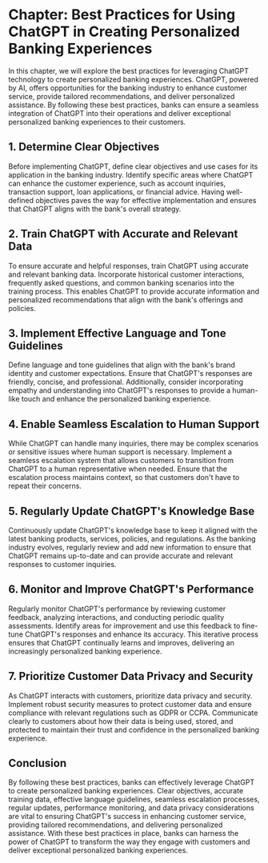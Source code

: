 Chapter: Best Practices for Using ChatGPT in Creating Personalized Banking Experiences
======================================================================================

In this chapter, we will explore the best practices for leveraging ChatGPT technology to create personalized banking experiences. ChatGPT, powered by AI, offers opportunities for the banking industry to enhance customer service, provide tailored recommendations, and deliver personalized assistance. By following these best practices, banks can ensure a seamless integration of ChatGPT into their operations and deliver exceptional personalized banking experiences to their customers.

**1. Determine Clear Objectives**
---------------------------------

Before implementing ChatGPT, define clear objectives and use cases for its application in the banking industry. Identify specific areas where ChatGPT can enhance the customer experience, such as account inquiries, transaction support, loan applications, or financial advice. Having well-defined objectives paves the way for effective implementation and ensures that ChatGPT aligns with the bank's overall strategy.

**2. Train ChatGPT with Accurate and Relevant Data**
----------------------------------------------------

To ensure accurate and helpful responses, train ChatGPT using accurate and relevant banking data. Incorporate historical customer interactions, frequently asked questions, and common banking scenarios into the training process. This enables ChatGPT to provide accurate information and personalized recommendations that align with the bank's offerings and policies.

**3. Implement Effective Language and Tone Guidelines**
-------------------------------------------------------

Define language and tone guidelines that align with the bank's brand identity and customer expectations. Ensure that ChatGPT's responses are friendly, concise, and professional. Additionally, consider incorporating empathy and understanding into ChatGPT's responses to provide a human-like touch and enhance the personalized banking experience.

**4. Enable Seamless Escalation to Human Support**
--------------------------------------------------

While ChatGPT can handle many inquiries, there may be complex scenarios or sensitive issues where human support is necessary. Implement a seamless escalation system that allows customers to transition from ChatGPT to a human representative when needed. Ensure that the escalation process maintains context, so that customers don't have to repeat their concerns.

**5. Regularly Update ChatGPT's Knowledge Base**
------------------------------------------------

Continuously update ChatGPT's knowledge base to keep it aligned with the latest banking products, services, policies, and regulations. As the banking industry evolves, regularly review and add new information to ensure that ChatGPT remains up-to-date and can provide accurate and relevant responses to customer inquiries.

**6. Monitor and Improve ChatGPT's Performance**
------------------------------------------------

Regularly monitor ChatGPT's performance by reviewing customer feedback, analyzing interactions, and conducting periodic quality assessments. Identify areas for improvement and use this feedback to fine-tune ChatGPT's responses and enhance its accuracy. This iterative process ensures that ChatGPT continually learns and improves, delivering an increasingly personalized banking experience.

**7. Prioritize Customer Data Privacy and Security**
----------------------------------------------------

As ChatGPT interacts with customers, prioritize data privacy and security. Implement robust security measures to protect customer data and ensure compliance with relevant regulations such as GDPR or CCPA. Communicate clearly to customers about how their data is being used, stored, and protected to maintain their trust and confidence in the personalized banking experience.

**Conclusion**
--------------

By following these best practices, banks can effectively leverage ChatGPT to create personalized banking experiences. Clear objectives, accurate training data, effective language guidelines, seamless escalation processes, regular updates, performance monitoring, and data privacy considerations are vital to ensuring ChatGPT's success in enhancing customer service, providing tailored recommendations, and delivering personalized assistance. With these best practices in place, banks can harness the power of ChatGPT to transform the way they engage with customers and deliver exceptional personalized banking experiences.
